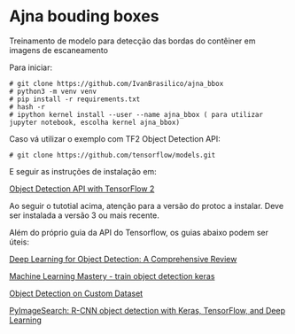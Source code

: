 # Ajna bouding boxes

Treinamento de modelo para detecção das bordas do contêiner em imagens de escaneamento


Para iniciar:

```
# git clone https://github.com/IvanBrasilico/ajna_bbox
# python3 -m venv venv
# pip install -r requirements.txt
# hash -r
# ipython kernel install --user --name ajna_bbox ( para utilizar jupyter notebook, escolha kernel ajna_bbox)
```

Caso vá utilizar o exemplo com TF2 Object Detection API:
```
# git clone https://github.com/tensorflow/models.git
```
E seguir as instruções de instalação em:

[Object Detection API with TensorFlow 2](https://github.com/tensorflow/models/blob/master/research/object_detection/g3doc/tf2.md)

Ao seguir o tutotial acima, atenção para a versão do protoc a instalar. Deve ser instalada a versão 3 ou mais recente.
 

Além do próprio guia da API do Tensorflow, os guias abaixo podem ser úteis:

[Deep Learning for Object Detection: A Comprehensive Review](https://towardsdatascience.com/deep-learning-for-object-detection-a-comprehensive-review-73930816d8d9)

[Machine Learning Mastery - train object detection keras](https://machinelearningmastery.com/how-to-train-an-object-detection-model-with-keras/)

[Object Detection on Custom Dataset](https://www.curiousily.com/posts/object-detection-on-custom-dataset-with-tensorflow-2-and-keras-using-python/)

[PyImageSearch: R-CNN object detection with Keras, TensorFlow, and Deep Learning](https://www.pyimagesearch.com/2020/07/13/r-cnn-object-detection-with-keras-tensorflow-and-deep-learning/)

